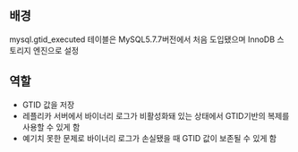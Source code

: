 ## 배경
mysql.gtid_executed 테이블은 MySQL5.7.7버전에서 처음 도입됐으며 InnoDB 스토리지 엔진으로 설정
## 역할
- GTID 값을 저장
- 레플리카 서버에서 바이너리 로그가 비활성화돼 있는 상태에서 GTID기반의 복제를 사용할 수 있게 함
- 예기치 못한 문제로 바이너리 로그가 손실됐을 때 GTID 값이 보존될 수 있게 함
